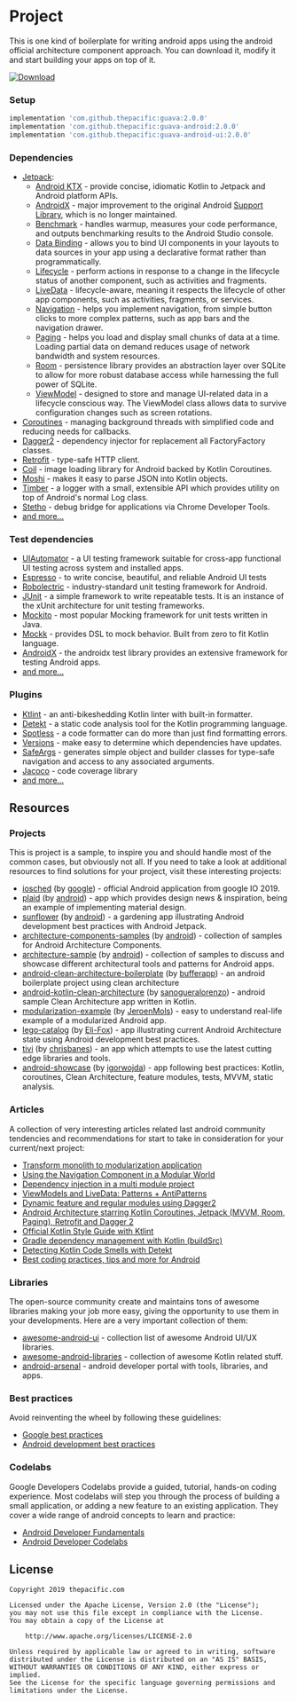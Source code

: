 # Project
This is one kind of boilerplate for writing android apps using the android official architecture component approach. You can download it, modify it and start building your apps on top of it.

[![Download](https://img.shields.io/maven-central/v/com.github.thepacific/guava.svg)](https://search.maven.org/artifact/com.github.thepacific/guava)

### Setup
```groovy
implementation 'com.github.thepacific:guava:2.0.0'
implementation 'com.github.thepacific:guava-android:2.0.0'
implementation 'com.github.thepacific:guava-android-ui:2.0.0'
```

### Dependencies

-   [Jetpack](https://developer.android.com/jetpack):
    -   [Android KTX](https://developer.android.com/kotlin/ktx.html) - provide concise, idiomatic Kotlin to Jetpack and Android platform APIs.
    -   [AndroidX](https://developer.android.com/jetpack/androidx) - major improvement to the original Android [Support Library](https://developer.android.com/topic/libraries/support-library/index), which is no longer maintained.
    -   [Benchmark](https://developer.android.com/studio/profile/benchmark.html) - handles warmup, measures your code performance, and outputs benchmarking results to the Android Studio console.
    -   [Data Binding](https://developer.android.com/topic/libraries/data-binding/) - allows you to bind UI components in your layouts to data sources in your app using a declarative format rather than programmatically.
    -   [Lifecycle](https://developer.android.com/topic/libraries/architecture/lifecycle) - perform actions in response to a change in the lifecycle status of another component, such as activities and fragments.
    -   [LiveData](https://developer.android.com/topic/libraries/architecture/livedata) - lifecycle-aware, meaning it respects the lifecycle of other app components, such as activities, fragments, or services.
    -   [Navigation](https://developer.android.com/guide/navigation/) - helps you implement navigation, from simple button clicks to more complex patterns, such as app bars and the navigation drawer.
    -   [Paging](https://developer.android.com/topic/libraries/architecture/paging/) - helps you load and display small chunks of data at a time. Loading partial data on demand reduces usage of network bandwidth and system resources.
    -   [Room](https://developer.android.com/topic/libraries/architecture/room) - persistence library provides an abstraction layer over SQLite to allow for more robust database access while harnessing the full power of SQLite.
    -   [ViewModel](https://developer.android.com/topic/libraries/architecture/viewmodel) - designed to store and manage UI-related data in a lifecycle conscious way. The ViewModel class allows data to survive configuration changes such as screen rotations.
-   [Coroutines](https://kotlinlang.org/docs/reference/coroutines-overview.html) - managing background threads with simplified code and reducing needs for callbacks.
-   [Dagger2](https://dagger.dev/) - dependency injector for replacement all FactoryFactory classes.
-   [Retrofit](https://square.github.io/retrofit/) - type-safe HTTP client.
-   [Coil](https://github.com/coil-kt/coil) - image loading library for Android backed by Kotlin Coroutines.
-   [Moshi](https://github.com/square/moshi) - makes it easy to parse JSON into Kotlin objects.
-   [Timber](https://github.com/JakeWharton/timber) - a logger with a small, extensible API which provides utility on top of Android's normal Log class.
-   [Stetho](http://facebook.github.io/stetho/) - debug bridge for applications via Chrome Developer Tools.
-   [and more...](https://github.com/VMadalin/kotlin-sample-app/blob/master/buildSrc/src/main/kotlin/dependencies/Dependencies.kt)

### Test dependencies

-   [UIAutomator](https://developer.android.com/training/testing/ui-automator) - a UI testing framework suitable for cross-app functional UI testing across system and installed apps.
-   [Espresso](https://developer.android.com/training/testing/espresso) - to write concise, beautiful, and reliable Android UI tests
-   [Robolectric](https://github.com/robolectric/robolectric) - industry-standard unit testing framework for Android.
-   [JUnit](https://github.com/junit-team/junit4) - a simple framework to write repeatable tests. It is an instance of the xUnit architecture for unit testing frameworks.
-   [Mockito](https://github.com/nhaarman/mockito-kotlin) - most popular Mocking framework for unit tests written in Java.
-   [Mockk](https://github.com/mockk/mockk) - provides DSL to mock behavior. Built from zero to fit Kotlin language.
-   [AndroidX](https://github.com/android/android-test) - the androidx test library provides an extensive framework for testing Android apps.
-   [and more...](https://github.com/VMadalin/kotlin-sample-app/blob/master/buildSrc/src/main/kotlin/dependencies/TestDependencies.kt)

### Plugins

-   [Ktlint](https://github.com/pinterest/ktlint) - an anti-bikeshedding Kotlin linter with built-in formatter.
-   [Detekt](https://github.com/arturbosch/detekt) - a static code analysis tool for the Kotlin programming language.
-   [Spotless](https://github.com/diffplug/spotless) - a code formatter can do more than just find formatting errors.
-   [Versions](https://github.com/ben-manes/gradle-versions-plugin) - make easy to determine which dependencies have updates.
-   [SafeArgs](https://developer.android.com/guide/navigation/navigation-pass-data#Safe-args) - generates simple object and builder classes for type-safe navigation and access to any associated arguments.
-   [Jacoco](https://github.com/jacoco/jacoco) - code coverage library
-   [and more...](https://github.com/VMadalin/kotlin-sample-app/blob/master/buildSrc/build-dependencies.gradle.kts)

## Resources

### Projects

This is project is a sample, to inspire you and should handle most of the common cases, but obviously not all. If you need to take a look at additional resources to find solutions for your project, visit these interesting projects:

-   [iosched](https://github.com/google/iosched) (by [google](https://github.com/google)) - official Android application from google IO 2019.
-   [plaid](https://github.com/android/plaid) (by [android](https://github.com/android)) - app which provides design news & inspiration, being an example of implementing material design.
-   [sunflower](https://github.com/android/sunflower) (by [android](https://github.com/android)) - a gardening app illustrating Android development best practices with Android Jetpack.
-   [architecture-components-samples](https://github.com/android/architecture-components-samples) (by [android](https://github.com/android)) - collection of samples for Android Architecture Components.
-   [architecture-sample](https://github.com/android/architecture-samples) (by [android](https://github.com/android)) - collection of samples to discuss and showcase different architectural tools and patterns for Android apps.
-   [android-clean-architecture-boilerplate](https://github.com/bufferapp/android-clean-architecture-boilerplate) (by [bufferapp](https://github.com/bufferapp)) - an android boilerplate project using clean architecture
-   [android-kotlin-clean-architecture](https://github.com/sanogueralorenzo/Android-Kotlin-Clean-Architecture) (by [sanogueralorenzo](https://github.com/sanogueralorenzo)) - android sample Clean Architecture app written in Kotlin.
-   [modularization-example](https://github.com/JeroenMols/ModularizationExample) (by [JeroenMols](https://github.com/JeroenMols)) - easy to understand real-life example of a modularized Android app.
-   [lego-catalog](https://github.com/Eli-Fox/LEGO-Catalog) (by [Eli-Fox](https://github.com/Eli-Fox)) - app illustrating current Android Architecture state using Android development best practices.
-   [tivi](https://github.com/chrisbanes/tivi) (by [chrisbanes](https://github.com/chrisbanes)) - an app which attempts to use the latest cutting edge libraries and tools.
-   [android-showcase](https://github.com/igorwojda/android-showcase) (by [igorwojda](https://github.com/igorwojda)) - app following best practices: Kotlin, coroutines, Clean Architecture, feature modules, tests, MVVM, static analysis.

### Articles

A collection of very interesting articles related last android community tendencies and recommendations for start to take in consideration for your current/next project:

-   [Transform monolith to modularization application](https://medium.com/androiddevelopers/a-patchwork-plaid-monolith-to-modularized-app-60235d9f212e)
-   [Using the Navigation Component in a Modular World](https://medium.com/swlh/using-the-navigation-component-in-a-modular-world-e7578825962)
-   [Dependency injection in a multi module project](https://medium.com/androiddevelopers/dependency-injection-in-a-multi-module-project-1a09511c14b7)
-   [ViewModels and LiveData: Patterns + AntiPatterns](https://medium.com/androiddevelopers/viewmodels-and-livedata-patterns-antipatterns-21efaef74a54)
-   [Dynamic feature and regular modules using Dagger2](https://blog.q42.nl/dynamic-feature-and-regular-modules-using-dagger2-12a7edcec1ff)
-   [Android Architecture starring Kotlin Coroutines, Jetpack (MVVM, Room, Paging), Retrofit and Dagger 2](https://proandroiddev.com/android-architecture-starring-kotlin-coroutines-jetpack-mvvm-room-paging-retrofit-and-dagger-7749b2bae5f7)
-   [Official Kotlin Style Guide with Ktlint](https://proandroiddev.com/official-kotlin-style-guide-with-ktlint-4a649c172956)
-   [Gradle dependency management with Kotlin (buildSrc)](https://proandroiddev.com/gradle-dependency-management-with-kotlin-94eed4df9a28)
-   [Detecting Kotlin Code Smells with Detekt](https://proandroiddev.com/detecting-kotlin-code-smells-with-detekt-e79c52a35faf)
-   [Best coding practices, tips and more for Android](https://medium.com/mindorks/best-coding-practices-tips-and-more-for-android-4ec03c7eeb2c)

### Libraries

The open-source community create and maintains tons of awesome libraries making your job more easy, giving the opportunity to use them in your developments. Here are a very important collection of them:

-   [awesome-android-ui](https://github.com/wasabeef/awesome-android-ui) - collection list of awesome Android UI/UX libraries.
-   [awesome-android-libraries](https://github.com/KotlinBy/awesome-kotlin#android-libraries) - collection of awesome Kotlin related stuff.
-   [android-arsenal](https://android-arsenal.com/) - android developer portal with tools, libraries, and apps.

### Best practices

Avoid reinventing the wheel by following these guidelines:

-   [Google best practices](https://developer.android.com/distribute/best-practices)
-   [Android development best practices](https://github.com/futurice/android-best-practices)

### Codelabs

Google Developers Codelabs provide a guided, tutorial, hands-on coding experience. Most codelabs will step you through the process of building a small application, or adding a new feature to an existing application. They cover a wide range of android concepts to learn and practice:

-   [Android Developer Fundamentals](https://developer.android.com/courses/fundamentals-training/toc-v2)
-   [Android Developer Codelabs](https://codelabs.developers.google.com/?cat=Android)

## License

```license
Copyright 2019 thepacific.com

Licensed under the Apache License, Version 2.0 (the "License");
you may not use this file except in compliance with the License.
You may obtain a copy of the License at

    http://www.apache.org/licenses/LICENSE-2.0

Unless required by applicable law or agreed to in writing, software
distributed under the License is distributed on an "AS IS" BASIS,
WITHOUT WARRANTIES OR CONDITIONS OF ANY KIND, either express or implied.
See the License for the specific language governing permissions and
limitations under the License.
```

